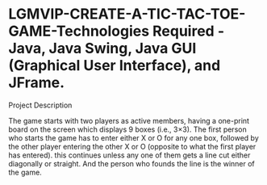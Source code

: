 # LGMVIP-CREATE-A-TIC-TAC-TOE-GAME-Technologies Required - Java, Java Swing, Java GUI (Graphical User Interface), and JFrame.
Project Description

The game starts with two players as active members, having a one-print board on the screen which displays 9 boxes (i.e., 3×3).
The first person who starts the game has to enter either X or O for any one box, followed by the other player entering the other X or O 
(opposite to what the first player has entered). this continues unless any one of them gets a line cut either diagonally or straight.
And the person who founds the line is the winner of the game.
